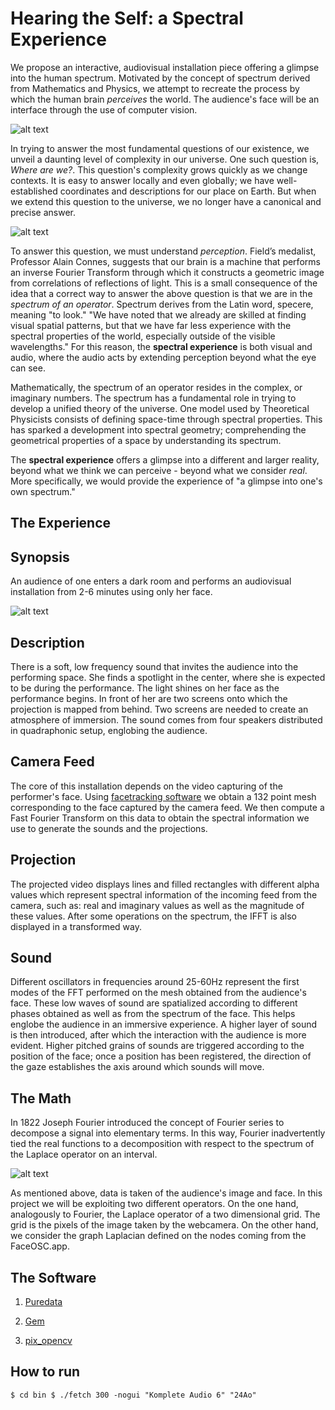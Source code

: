 # Hearing the Self: a Spectral Experience

We propose an interactive, audiovisual installation piece offering a glimpse into the human spectrum. Motivated by the concept of spectrum derived from Mathematics and Physics, we attempt to recreate the process by which the human brain *perceives* the world. The audience's face will be an interface through the use of computer vision.

![alt text](https://github.com/fdch/specexp/blob/master/media/vid-269.jpeg)

In trying to answer the most fundamental questions of our existence, we unveil a daunting level of complexity in our universe. One such question is, *Where are we?*. This question's complexity grows quickly as we change contexts. It is easy to answer locally and even globally; we have well-established coordinates and descriptions for our place on Earth. But when we extend this question to the universe, we no longer have a canonical and precise answer. 

![alt text](https://github.com/fdch/specexp/blob/master/media/vid-071.jpeg)

To answer this question, we must understand *perception*. Field’s medalist, Professor Alain Connes, suggests that our brain is a machine that performs an inverse Fourier Transform through which it constructs a geometric image from correlations of reflections of light. This is a small consequence of the idea that a correct way to answer the above question is that we are in the *spectrum of an operator*. Spectrum derives from the Latin word, specere, meaning "to look." "We have noted that we already are skilled at finding visual spatial patterns, but that we have far less experience with the spectral properties of the world, especially outside of the visible wavelengths." For this reason, the **spectral experience** is both visual and audio, where the audio acts by extending perception beyond what the eye can see.

Mathematically, the spectrum of an operator resides in the complex, or imaginary numbers. The spectrum has a fundamental role in trying to develop a unified theory of the universe. One model used by Theoretical Physicists consists of defining space-time through spectral properties. This has sparked a development into spectral geometry; comprehending the geometrical properties of a space by understanding its spectrum.

The **spectral experience** offers a glimpse into a different and larger reality, beyond what we think we can perceive - beyond what we consider *real*. More specifically, we would provide the experience of "a glimpse into one's own spectrum."

## The Experience

## Synopsis

An audience of one enters a dark room and performs an audiovisual installation from 2-6 minutes using only her face.

![alt text](https://github.com/fdch/specexp/blob/master/media/vid-253.jpeg)

## Description
There is a soft, low frequency sound that invites the audience into the performing space. She finds a spotlight in the center, where she is expected to be during the performance. The light shines on her face as the performance begins. In front of her are two screens onto which the projection is mapped from behind. Two screens are needed to create an atmosphere of immersion. The sound comes from four speakers distributed in quadraphonic setup, englobing the audience. 

## Camera Feed
The core of this installation  depends on the video capturing of the performer's face. Using [facetracking software](https://github.com/kylemcdonald/FaceTracker) we obtain a 132 point mesh corresponding to the face captured by the camera feed. We then compute a Fast Fourier Transform on this data to obtain the spectral information we use to generate the sounds and the projections.

## Projection
The projected video displays lines and filled rectangles with different alpha values which represent spectral information of the incoming feed from the camera, such as: real and imaginary values as well as the magnitude of these values. After some operations on the spectrum, the IFFT is also displayed in a transformed way.

## Sound
Different oscillators in frequencies around 25-60Hz represent the first modes of the FFT performed on the mesh obtained from the audience's face. These low waves of sound are spatialized according to different phases obtained as well as from the spectrum of the face. This helps englobe the audience in an immersive experience. A higher layer of sound is then introduced, after which the interaction with the audience is more evident. Higher pitched grains of sounds are triggered according to the position of the face; once a position has been registered, the direction of the gaze establishes the axis around which sounds will move.

## The Math

In 1822 Joseph Fourier introduced the concept of Fourier series to decompose a signal into elementary terms. In this way, Fourier inadvertently tied the real functions to a decomposition with respect to the spectrum of the Laplace operator on an interval.

![alt text](https://github.com/fdch/specexp/blob/master/media/vid-180.jpeg)

As mentioned above, data is taken of the audience's image and face. In this project we will be exploiting two different operators. On the one hand, analogously to Fourier, the Laplace operator of a two dimensional grid. The grid is the pixels of the image taken by the webcamera. On the other hand, we consider the graph Laplacian defined on the nodes coming from the FaceOSC.app.

## The Software

1. [Puredata](http://msp.ucsd.edu)

2. [Gem](https://github.com/umlaeute/Gem)

3. [pix_opencv](https://github.com/avilleret/pix_opencv)

## How to run

`
$ cd bin
$ ./fetch 300 -nogui "Komplete Audio 6" "24Ao"
`
